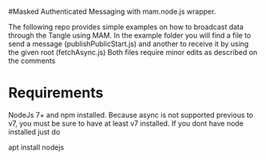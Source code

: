 #Masked Authenticated Messaging with mam.node.js wrapper. 

The following repo provides simple examples on how to broadcast data through the Tangle using MAM.
In the example folder you will find a file to send a message (publishPublicStart.js) and another to receive it by using the given root (fetchAsync.js)
Both files require minor edits as described on the comments

# Requirements

NodeJs 7+ and npm installed. 
Because async is not supported previous to v7, you must be sure to have at least v7 installed. If you dont have node installed just do 

apt install nodejs

